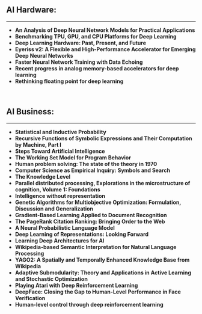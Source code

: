 <h2>AI Hardware: </h2>
<hr>


<ul>
  
 <li><b><a target="_blank" href="https://github.com/manjunath5496/Awesome-AI-Papers/blob/master/arf(1).pdf" style="text-decoration:none;">An Analysis of Deep Neural Network Models for Practical Applications</a></b></li>
  
<li><b><a target="_blank" href="https://github.com/manjunath5496/Awesome-AI-Papers/blob/master/arf(2).pdf" style="text-decoration:none;">Benchmarking TPU, GPU, and CPU Platforms for Deep Learning</a></b></li>

<li><b><a target="_blank" href="https://github.com/manjunath5496/Awesome-AI-Papers/blob/master/arf(3).pdf" style="text-decoration:none;">Deep Learning Hardware: Past, Present, and Future</a></b></li>                         
  <li><b><a target="_blank" href="https://github.com/manjunath5496/Awesome-AI-Papers/blob/master/arf(4).pdf" style="text-decoration:none;">Eyeriss v2: A Flexible and High-Performance Accelerator for Emerging Deep Neural Networks</a></b></li>
  
 <li><b><a target="_blank" href="https://github.com/manjunath5496/Awesome-AI-Papers/blob/master/arf(5).pdf" style="text-decoration:none;">Faster Neural Network Training with Data Echoing</a></b></li>  
 
   <li><b><a target="_blank" href="https://github.com/manjunath5496/Awesome-AI-Papers/blob/master/arf(6).pdf" style="text-decoration:none;">Recent progress in analog memory-based accelerators for deep learning</a></b></li>  
                                             

 <li><b><a target="_blank" href="https://github.com/manjunath5496/Awesome-AI-Papers/blob/master/arf(7).pdf" style="text-decoration:none;">Rethinking floating point for deep learning</a></b></li>
 
 </ul>
 </br>
 
 <h2>AI Business: </h2>
<hr>

 <ul>
  
<li><b><a target="_blank" href="https://github.com/manjunath5496/Awesome-AI-Papers/blob/master/arf(8).pdf" style="text-decoration:none;">Statistical and Inductive Probability</a></b></li>

<li><b><a target="_blank" href="https://github.com/manjunath5496/Awesome-AI-Papers/blob/master/arf(9).pdf" style="text-decoration:none;">Recursive Functions of Symbolic Expressions and Their Computation by Machine, Part I</a></b></li>                         
  <li><b><a target="_blank" href="https://github.com/manjunath5496/Awesome-AI-Papers/blob/master/arf(10).pdf" style="text-decoration:none;">Steps Toward Artificial Intelligence</a></b></li>  
                          
 <li><b><a target="_blank" href="https://github.com/manjunath5496/Awesome-AI-Papers/blob/master/arf(11).pdf" style="text-decoration:none;">The Working Set Model for Program Behavior </a></b></li>
  
<li><b><a target="_blank" href="https://github.com/manjunath5496/Awesome-AI-Papers/blob/master/arf(12).pdf" style="text-decoration:none;">Human problem solving: The state of the theory in 1970</a></b></li>

<li><b><a target="_blank" href="https://github.com/manjunath5496/Awesome-AI-Papers/blob/master/arf(13).pdf" style="text-decoration:none;">Computer Science as Empirical Inquiry: Symbols and Search</a></b></li>                         
  <li><b><a target="_blank" href="https://github.com/manjunath5496/Awesome-AI-Papers/blob/master/arf(14).pdf" style="text-decoration:none;">The Knowledge Level</a></b></li>  
     <li><b><a target="_blank" href="https://github.com/manjunath5496/Awesome-AI-Papers/blob/master/arf(15).pdf" style="text-decoration:none;">Parallel distributed processing, Explorations in the microstructure of cognition, Volume 1: Foundations</a></b></li>  
   <li><b><a target="_blank" href="https://github.com/manjunath5496/Awesome-AI-Papers/blob/master/arf(16).pdf" style="text-decoration:none;">Intelligence without representation</a></b></li>  
                                             

 <li><b><a target="_blank" href="https://github.com/manjunath5496/Awesome-AI-Papers/blob/master/arf(17).pdf" style="text-decoration:none;">Genetic Algorithms for Multiobjective Optimization: Formulation, Discussion and Generalization</a></b></li>
  
<li><b><a target="_blank" href="https://github.com/manjunath5496/Awesome-AI-Papers/blob/master/arf(18).pdf" style="text-decoration:none;">Gradient-Based Learning Applied to Document Recognition</a></b></li>

<li><b><a target="_blank" href="https://github.com/manjunath5496/Awesome-AI-Papers/blob/master/arf(19).pdf" style="text-decoration:none;">The PageRank Citation Ranking: Bringing Order to the Web</a></b></li>                         
  <li><b><a target="_blank" href="https://github.com/manjunath5496/Awesome-AI-Papers/blob/master/arf(20).pdf" style="text-decoration:none;">A Neural Probabilistic Language Model</a></b></li>  
                          
 <li><b><a target="_blank" href="https://github.com/manjunath5496/Awesome-AI-Papers/blob/master/arf(21).pdf" style="text-decoration:none;">Deep Learning of Representations: Looking Forward</a></b></li>
  
<li><b><a target="_blank" href="https://github.com/manjunath5496/Awesome-AI-Papers/blob/master/arf(22).pdf" style="text-decoration:none;">Learning Deep Architectures for AI</a></b></li>

<li><b><a target="_blank" href="https://github.com/manjunath5496/Awesome-AI-Papers/blob/master/arf(23).pdf" style="text-decoration:none;">Wikipedia-based Semantic Interpretation for Natural Language Processing</a></b></li>                         
  <li><b><a target="_blank" href="https://github.com/manjunath5496/Awesome-AI-Papers/blob/master/arf(24).pdf" style="text-decoration:none;">YAGO2: A Spatially and Temporally Enhanced Knowledge Base from Wikipedia</a></b></li>
  
 <li><b><a target="_blank" href="https://github.com/manjunath5496/Awesome-AI-Papers/blob/master/arf(25).pdf" style="text-decoration:none;">Adaptive Submodularity: Theory and Applications in Active Learning and Stochastic Optimization</a></b></li>  
 
   <li><b><a target="_blank" href="https://github.com/manjunath5496/Awesome-AI-Papers/blob/master/arf(26).pdf" style="text-decoration:none;">Playing Atari with Deep Reinforcement Learning</a></b></li>  
                                             

 <li><b><a target="_blank" href="https://github.com/manjunath5496/Awesome-AI-Papers/blob/master/arf(27).pdf" style="text-decoration:none;">DeepFace: Closing the Gap to Human-Level Performance in Face Verification</a></b></li>
  
<li><b><a target="_blank" href="https://github.com/manjunath5496/Awesome-AI-Papers/blob/master/arf(28).pdf" style="text-decoration:none;">Human-level control through deep reinforcement learning</a></b></li>






</ul>
